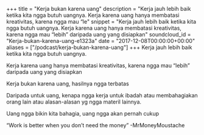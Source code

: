 +++
title = "Kerja bukan karena uang"
description = "Kerja jauh lebih baik ketika kita ngga butuh uangnya. Kerja karena uang hanya membatasi kreativitas, karena ngga mau “le"
snippet = "Kerja jauh lebih baik ketika kita ngga butuh uangnya. Kerja karena uang hanya membatasi kreativitas, karena ngga mau “lebih” daripada uang yang disiapkan"
soundcloud_id = "Kerja-bukan-karena-uang-e1323a"
date = "2017-12-08T00:00:00+00:00"
aliases = ["/podcast/kerja-bukan-karena-uang"]
+++ 
Kerja jauh lebih baik ketika kita ngga butuh uangnya.

Kerja karena uang hanya membatasi kreativitas, karena ngga mau “lebih” daripada uang yang disiapkan

Kerja bukan karena uang, hasilnya ngga terbatas

Daripada untuk uang, kenapa ngga kerja untuk ibadah atau membahagiakan orang lain atau alasan-alasan yg ngga materil lainnya.

Uang ngga bikin kita bahagia, uang ngga akan pernah cukup

“Work is better when you don’t need the money” -MrMoneyMoustache